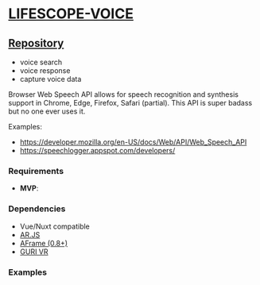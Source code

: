 # [LIFESCOPE-VOICE](https://github.com/LifeScopeLabs/lifescope-voice)

## [Repository](https://github.com/LifeScopeLabs/lifescope-voice)

- voice search
- voice response
- capture voice data

Browser Web Speech API allows for speech recognition and synthesis support in Chrome, Edge, Firefox, Safari (partial). This API is super badass but no one ever uses it. 

Examples:
- https://developer.mozilla.org/en-US/docs/Web/API/Web_Speech_API
- https://speechlogger.appspot.com/developers/

### Requirements
- **MVP**: 
### Dependencies
- Vue/Nuxt compatible
- [AR.JS](https://github.com/jeromeetienne/AR.js/tree/master/aframe/demos/demo-mapbox)
- [AFrame (0.8+)](https://aframe.io/)
- [GURI VR](https://gurivr.com/)

### Examples
<!--stackedit_data:
eyJoaXN0b3J5IjpbMTg1MzMwNTQ5NiwyMDI3NjI5MzA0LC00Nj
I0Mzk2NDYsLTE0NzU5MDU3NzIsMTY1NDE5MTk4NV19
-->